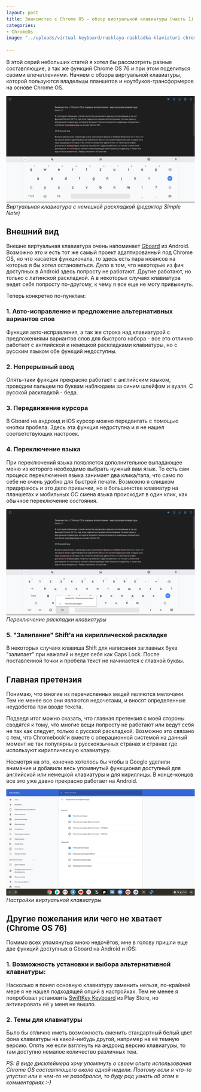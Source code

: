 ```yaml
---
layout: post
title: Знакомство с Chrome OS - обзор виртуальной клавиатуры (часть 1)
categories:
- ChromeOs
image: "../uploads/virtual-keyboard/rusklaya-raskladka-klaviaturi-chromeos.png"

---
```

В этой серий небольших статей я хотел бы рассмотреть разные составляющие, а так же функций Chrome OS 76 и при этом поделиться своими впечатлениями. Начнем с обзора виртуальной клавиатуры, которой пользуются владельцы планшетов и ноутбуков-трансформеров на основе Chrome OS.

![Виртуальная клавиатура с немецкой раскладкой](../uploads/virtual-keyboard/nemeckaya-raskladka-virtualnoi-klaviaturi.png "Виртуальная клавиатура с немецкой раскладкой")
*Виртуальная клавиатура с немецкой раскладкой (редактор Simple Note)*

## Внешний вид
Внешне виртуальная клавиатура очень напоминает [Gboard](https://play.google.com/store/apps/details?id=com.google.android.inputmethod.latin&hl=ru) из Android. Возможно это и есть тот же самый проект адаптированный под Chrome OS, но что касается функционала, то здесь есть пара нюансов на которых я бы хотел остановиться. Дело в том, что некоторые из фич доступных в Android здесь попросту не работают. Другие работают, но только с латинской раскладкой. А в некоторых случаях клавиатура ведет себя попросту по-другому, к чему я все еще не могу привыкнуть.

Теперь конкретно по-пунктам:

### 1. Авто-исправление и предложение альтернативных вариантов слов
Функция авто-исправления, а так же строка над клавиатурой с предложениями вариантов слов для быстрого набора - все это отлично работает с английской и немецкой раскладками клавиатуры, но с русским языком обе функций недоступны.

### 2. Непрерывный ввод
Опять-таки функция прекрасно работает с английским языком, проводим пальцем по буквам наблюдаем за синим шлейфом и вуаля. С русской раскладкой - беда.

### 3. Передвижение курсора
В Gboard на андроид и iOS курсор можно передвигать с помощью кнопки пробела. Здесь эта функция недоступна и я не нашел соответствующих настроек.

### 4. Переключение языка
При переключений языка появляется дополнительное выпадающее меню из которого необходимо выбрать нужный вам язык. То есть сам процесс переключения языка занимает два клика/тапа, что само по себе не очень удобно для быстрой печати. Возможно я слишком придираюсь и это дело привычки, но в большинстве клавиатур на планшетах и мобильных ОС смена языка происходит в один клик, как обычное переключение состояния.

![Переключение раскладки клавиатуры](../uploads/virtual-keyboard/pereklyuchenie-raskladki-klaviaturi.png "Переключение раскладки клавиатуры")
*Переключение раскладки клавиатуры*

### 5. "Залипание" Shift'а на кириллической раскладке
В некоторых случаях клавиша Shift для написания заглавных букв "залипает" при нажатий и ведет себя как Caps Lock. После поставленной точки и пробела текст не начинается с главной буквы.

## Главная претензия
Понимаю, что многие из перечисленных вещей являются мелочами. Тем не менее все они являются недочетами, и вносят определенные неудобства при вводе текста.

Подведя итог можно сказать, что главная претензия с моей стороны сводятся к тому, что многие вещи попросту не работают или ведут себя не так как следует, только с русской раскладкой. Возможно это связано с тем, что Chromebook'и вместе с операционной системой на данный момент не так популярны в русскоязычных странах и странах где используют кириллическую клавиатуру.

Несмотря на это, конечно хотелось бы чтобы в Google уделили внимание и добавили весь упомянутый функционал доступный для английской или немецкой клавиатуры и для кириллицы. В конце-концов все это уже давно прекрасно работает на Android.


![Настройки виртуальной клавиатуры](../uploads/virtual-keyboard/nastroiki-virtualnoi-klaviaturi.png "Настройки виртуальной клавиатуры")
*Настройки виртуальной клавиатуры*

## Другие пожелания или чего не хватает (Chrome OS 76)
Помимо всех упомянутых мною недочётов, мне в голову пришли еще две функций доступных в Gboard на Android и iOS:

### 1. Возможность установки и выбора альтернативной клавиатуры:

Насколько я понял основную клавиатуру заменить нельзя, по-крайней мере я не нашел подходящей опций в настройках. Тем не менее я попробовал установить [SwiftKey Keyboard](https://play.google.com/store/apps/details?id=com.touchtype.swiftkey&hl=ru) из Play Store, но активировать её у меня не вышло.

### 2. Темы для клавиатуры

Было бы отлично иметь возможность сменить стандартный белый цвет фона клавиатуры на какой-нибудь другой, например на её темную версию. Опять же если взглянуть на андроид версию клавиатуры, то там доступно немалое количество различных тем.

*PS: В виде дисклеймера хочу упомянуть о своем опыте использования Chrome OS составляющего около одной недели. Поэтому если я что-то упустил или в чем-то не разобрался, то буду рад узнать об этом в комментариях :-)*